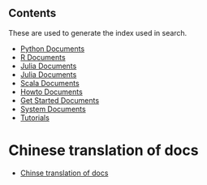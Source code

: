 
Contents
--------
These are used to generate the index used in search.

- [Python Documents](packages/python/index.md)
- [R Documents](packages/r/index.md)
- [Julia Documents](packages/julia/index.md)
- [Julia Documents](packages/c++/index.md)
- [Scala Documents](packages/scala/index.md)
- [Howto Documents](how_to/index.md)
- [Get Started Documents](get_started/index.md)
- [System Documents](system/index.md)
- [Tutorials](system/index.md)

# Chinese translation of docs
- [Chinse translation of docs](index_zh.md)